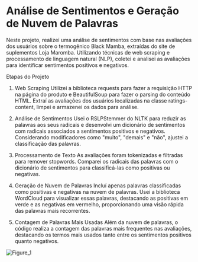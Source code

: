 ﻿# Análise de Sentimentos e Geração de Nuvem de Palavras


Neste projeto, realizei uma análise de sentimentos com base nas avaliações dos usuários sobre o termogênico Black Mamba, extraídas do site de suplementos Loja Maromba. Utilizando técnicas de web scraping e processamento de linguagem natural (NLP), coletei e analisei as avaliações para identificar sentimentos positivos e negativos.

Etapas do Projeto
1. Web Scraping
Utilizei a biblioteca requests para fazer a requisição HTTP na página do produto e BeautifulSoup para fazer o parsing do conteúdo HTML. Extraí as avaliações dos usuários localizadas na classe ratings-content, limpei e armazenei os dados para análise.

2. Análise de Sentimentos
Usei o RSLPStemmer do NLTK para reduzir as palavras aos seus radicais e desenvolvi um dicionário de sentimentos com radicais associados a sentimentos positivos e negativos. Considerando modificadores como "muito", "demais" e "não", ajustei a classificação das palavras.

3. Processamento de Texto
As avaliações foram tokenizadas e filtradas para remover stopwords. Comparei os radicais das palavras com o dicionário de sentimentos para classificá-las como positivas ou negativas.

4. Geração de Nuvem de Palavras
Incluí apenas palavras classificadas como positivas e negativas na nuvem de palavras. Usei a biblioteca WordCloud para visualizar essas palavras, destacando as positivas em verde e as negativas em vermelho, proporcionando uma visão rápida das palavras mais recorrentes.

5. Contagem de Palavras Mais Usadas
Além da nuvem de palavras, o código realiza a contagem das palavras mais frequentes nas avaliações, destacando os termos mais usados tanto entre os sentimentos positivos quanto negativos.

![Figure_1](https://github.com/user-attachments/assets/9fbc1740-bd91-4278-b32e-54590c6328d3)
